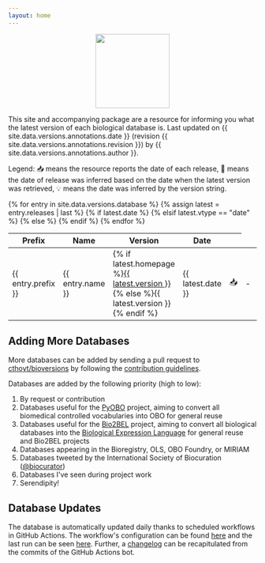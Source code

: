```yaml
---
layout: home
---
```

<p align="center">
  <img src="https://raw.githubusercontent.com/cthoyt/bioversions/main/docs/source/logo.png" height="150">
</p>

This site and accompanying package are a resource for informing you what the latest version of each biological database
is. Last updated on {{ site.data.versions.annotations.date }} (revision {{ site.data.versions.annotations.revision }})
by {{ site.data.versions.annotations.author }}.

Legend: 📥 means the resource reports the date of each release, 📅 means the date of release was inferred based on the
date when the latest version was retrieved, 💡 means the date was inferred by the version string.

<table>
<thead>
<tr>
    <th>Prefix</th>
    <th>Name</th>
    <th>Version</th>
    <th>Date</th>
    <th></th>
</tr>
</thead>
<tbody>
{% for entry in site.data.versions.database %}
    {% assign latest = entry.releases | last %}
    <tr>
        <td>{{ entry.prefix }}</td>
        <td>{{ entry.name }}</td>
        <td>
            {% if latest.homepage %}<a href="{{ latest.homepage }}">{{ latest.version }} </a>{% else %}{{ latest.version }}{% endif %}
        </td>
        {% if latest.date %}<td>{{ latest.date }}</td><td>📥</td>
        {% elsif latest.vtype == "date" %}<td>-</td><td>💡</td>
        {% else %}<td>{{ latest.retrieved }}{% endif %}</td><td>📅</td>
        {% endif %}
    </tr>
{% endfor %}
</tbody>
</table>

## Adding More Databases

More databases can be added by sending a pull request to [cthoyt/bioversions](https://github.com/cthoyt/bioversions)
by following the [contribution guidelines](https://github.com/cthoyt/bioversions#-contributing).

Databases are added by the following priority (high to low):

1. By request or contribution
2. Databases useful for the [PyOBO](https://github.com/pyobo/pyobo) project, aiming to convert all biomedical controlled
   vocabularies into OBO for general reuse
3. Databases useful for the [Bio2BEL](https://github.com/bio2bel/bio2bel) project, aiming to convert all biological
   databases into the [Biological Expression Language](https://biological-expression-language.github.io/) for general
   reuse and Bio2BEL projects
4. Databases appearing in the Bioregistry, OLS, OBO Foundry, or MIRIAM
5. Databases tweeted by the International Society of Biocuration ([@biocurator](https://twitter.com/biocurator))
6. Databases I've seen during project work
7. Serendipity!

## Database Updates

The database is automatically updated daily thanks to scheduled workflows in GitHub Actions. The workflow's
configuration can be found [here](https://github.com/cthoyt/bioversions/blob/main/.github/workflows/update.yml)
and the last run can be
seen [here](https://github.com/cthoyt/bioversions/actions?query=workflow%3A%22Update+Database%22). Further,
a [changelog](https://github.com/cthoyt/bioversions/commits?author=actions-user) can be recapitulated from the commits
of the GitHub Actions bot.
